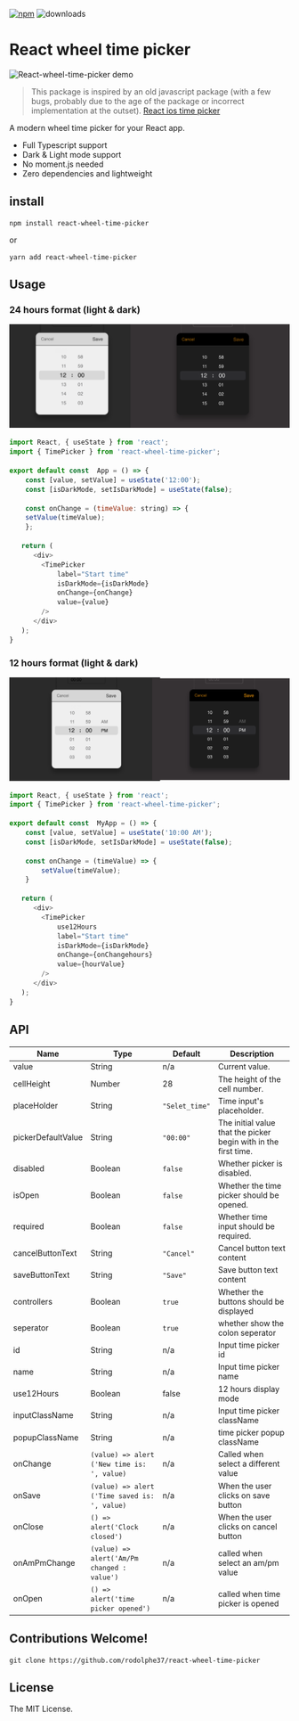 [![npm](https://img.shields.io/npm/v/react-wheel-time-picker)](https://www.npmjs.com/package/react-wheel-time-picker) ![downloads](https://img.shields.io/npm/dt/react-wheel-time-picker?color=blue&logo=npm&logoColor=blue)

# React wheel time picker

![React-wheel-time-picker demo](demo/68747470733a2f2f7265732e636c6f7564696e6172792e636f6d2f656d6470726f2f696d6167652f75706c6f61642f76313636313234353234392f64656d6f5f62636d7a6d652e676966.gif)

>This package is inspired by an old javascript package (with a few bugs, probably due to the age of the package or incorrect implementation at the outset). [React ios time picker](https://github.com/MEddarhri/>react-wheel-time-picker)

A modern wheel time picker for your React app.

- Full Typescript support
- Dark & Light mode support
- No moment.js needed
- Zero dependencies and lightweight

## install

```
npm install react-wheel-time-picker
```
or 
```
yarn add react-wheel-time-picker
```

## Usage

### 24 hours format (light & dark)

![24 hours format](demo/24h_format.png)

```javascript
import React, { useState } from 'react';
import { TimePicker } from 'react-wheel-time-picker';

export default const  App = () => {
    const [value, setValue] = useState('12:00');
    const [isDarkMode, setIsDarkMode] = useState(false);

    const onChange = (timeValue: string) => {
    setValue(timeValue);
    };

   return (
      <div>
        <TimePicker
            label="Start time"
            isDarkMode={isDarkMode}
            onChange={onChange}
            value={value}
        />
      </div>
   );
}
```

### 12 hours format (light & dark)

![12 hours format](demo/12h_format.png)

```js
import React, { useState } from 'react';
import { TimePicker } from 'react-wheel-time-picker';

export default const  MyApp = () => {
    const [value, setValue] = useState('10:00 AM');
    const [isDarkMode, setIsDarkMode] = useState(false);

    const onChange = (timeValue) => {
        setValue(timeValue);
    }

   return (
      <div>
        <TimePicker
            use12Hours
            label="Start time"
            isDarkMode={isDarkMode}
            onChange={onChangehours}
            value={hourValue}
        />
      </div>
   );
}
```

## API

| Name               | Type                                          | Default        | Description                                                     |
| ------------------ | --------------------------------------------- | -------------- | --------------------------------------------------------------- |
| value              | String                                        | n/a            | Current value.                                                  |
| cellHeight         | Number                                        | 28             | The height of the cell number.                                  |
| placeHolder        | String                                        | `"Selet_time"` | Time input's placeholder.                                       |
| pickerDefaultValue | String                                        | `"00:00"`      | The initial value that the picker begin with in the first time. |
| disabled           | Boolean                                       | `false`        | Whether picker is disabled.                                     |
| isOpen             | Boolean                                       | `false`        | Whether the time picker should be opened.                       |
| required           | Boolean                                       | `false`        | Whether time input should be required.                          |
| cancelButtonText   | String                                        | `"Cancel"`     | Cancel button text content                                      |
| saveButtonText     | String                                        | `"Save"`       | Save button text content                                        |
| controllers        | Boolean                                       | `true`         | Whether the buttons should be displayed                         |
| seperator          | Boolean                                       | `true`         | whether show the colon seperator                                |
| id                 | String                                        | n/a            | Input time picker id                                            |
| name               | String                                        | n/a            | Input time picker name                                          |
| use12Hours         | Boolean                                       | false          | 12 hours display mode                                           |
| inputClassName     | String                                        | n/a            | Input time picker className                                     |
| popupClassName     | String                                        | n/a            | time picker popup className                                     |
| onChange           | `(value) => alert ('New time is: ', value)`   | n/a            | Called when select a different value                            |
| onSave             | `(value) => alert ('Time saved is: ', value)` | n/a            | When the user clicks on save button                             |
| onClose            | `() => alert('Clock closed')`                 | n/a            | When the user clicks on cancel button                           |
| onAmPmChange       | `(value) => alert('Am/Pm changed : value')`   | n/a            | called when select an am/pm value                               |
| onOpen             | `() => alert('time picker opened')`           | n/a            | called when time picker is opened                               |

## Contributions Welcome!

```shell
git clone https://github.com/rodolphe37/react-wheel-time-picker
```

## License

The MIT License.
